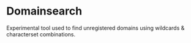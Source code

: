 # Domainsearch

Experimental tool used to find unregistered domains using wildcards & characterset combinations.
